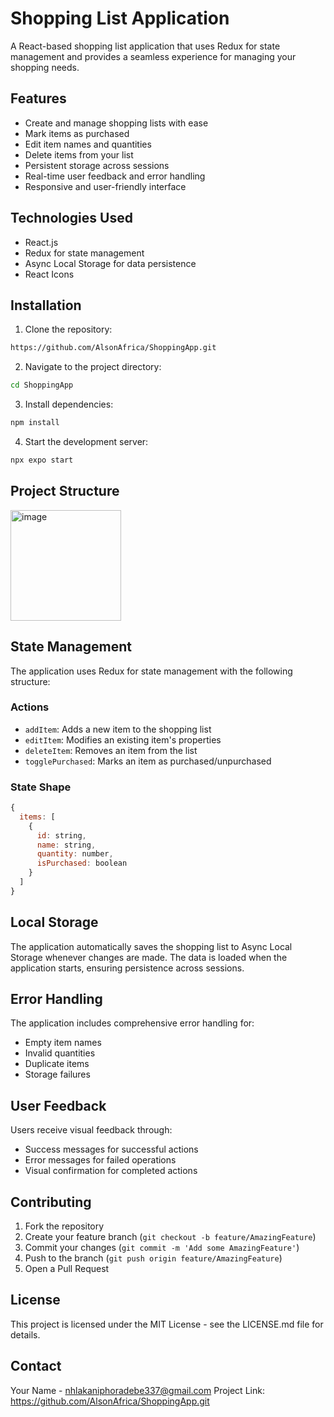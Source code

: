 # Shopping List Application

A React-based shopping list application that uses Redux for state management and provides a seamless experience for managing your shopping needs.

## Features

- Create and manage shopping lists with ease
- Mark items as purchased
- Edit item names and quantities
- Delete items from your list
- Persistent storage across sessions
- Real-time user feedback and error handling
- Responsive and user-friendly interface

## Technologies Used

- React.js
- Redux for state management
- Async Local Storage for data persistence
- React Icons

## Installation

1. Clone the repository:
```bash
https://github.com/AlsonAfrica/ShoppingApp.git
```

2. Navigate to the project directory:
```bash
cd ShoppingApp
```

3. Install dependencies:
```bash
npm install
```

4. Start the development server:
```bash
npx expo start
```

## Project Structure

<img width="177" alt="image" src="https://github.com/user-attachments/assets/16a4b24e-1e87-4496-a861-8da06cda61b1" />


## State Management

The application uses Redux for state management with the following structure:

### Actions
- `addItem`: Adds a new item to the shopping list
- `editItem`: Modifies an existing item's properties
- `deleteItem`: Removes an item from the list
- `togglePurchased`: Marks an item as purchased/unpurchased

### State Shape
```javascript
{
  items: [
    {
      id: string,
      name: string,
      quantity: number,
      isPurchased: boolean
    }
  ]
}
```

## Local Storage

The application automatically saves the shopping list to Async Local Storage  whenever changes are made. The data is loaded when the application starts, ensuring persistence across sessions.

## Error Handling

The application includes comprehensive error handling for:
- Empty item names
- Invalid quantities
- Duplicate items
- Storage failures

## User Feedback

Users receive visual feedback through:
- Success messages for successful actions
- Error messages for failed operations
- Visual confirmation for completed actions

## Contributing

1. Fork the repository
2. Create your feature branch (`git checkout -b feature/AmazingFeature`)
3. Commit your changes (`git commit -m 'Add some AmazingFeature'`)
4. Push to the branch (`git push origin feature/AmazingFeature`)
5. Open a Pull Request

## License

This project is licensed under the MIT License - see the LICENSE.md file for details.

## Contact

Your Name - nhlakaniphoradebe337@gmail.com
Project Link: https://github.com/AlsonAfrica/ShoppingApp.git

